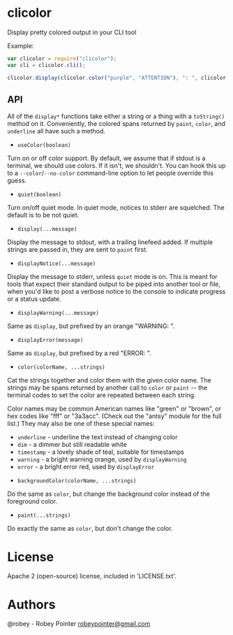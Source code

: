 
# clicolor

Display pretty colored output in your CLI tool

Example:

```javascript
var clicolor = require("clicolor");
var cli = clicolor.cli();

clicolor.display(clicolor.color("purple", "ATTENTION"), ": ", clicolor.color("green", "I am feeling green today."));
```

## API

All of the `display*` functions take either a string or a thing with a `toString()` method on it. Conveniently, the colored spans returned by `paint`, `color`, and `underline` all have such a method.

- `useColor(boolean)`

Turn on or off color support. By default, we assume that if stdout is a terminal, we should use colors. If it isn't, we shouldn't. You can hook this up to a `--color`/`--no-color` command-line option to let people override this guess.

- `quiet(boolean)`

Turn on/off quiet mode. In quiet mode, notices to stderr are squelched. The default is to be not quiet.

- `display(...message)`

Display the message to stdout, with a trailing linefeed added. If multiple strings are passed in, they are sent to `paint` first.

- `displayNotice(...message)`

Display the message to stderr, unless `quiet` mode is on. This is meant for tools that expect their standard output to be piped into another tool or file, when you'd like to post a verbose notice to the console to indicate progress or a status update.

- `displayWarning(...message)`

Same as `display`, but prefixed by an orange "WARNING: ".

- `displayError(message)`

Same as `display`, but prefixed by a red "ERROR: ".

- `color(colorName, ...strings)`

Cat the strings together and color them with the given color name. The strings may be spans returned by another call to `color` or `paint` -- the terminal codes to set the color are repeated between each string.

Color names may be common American names like "green" or "brown", or hex codes like "fff" or "3a3acc". (Check out the "antsy" module for the full list.) They may also be one of these special names:

  + `underline` - underline the text instead of changing color
  + `dim` - a dimmer but still readable white
  + `timestamp` - a lovely shade of teal, suitable for timestamps
  + `warning` - a bright warning orange, used by `displayWarning`
  + `error` - a bright error red, used by `displayError`

- `backgroundColor(colorName, ...strings)`

Do the same as `color`, but change the background color instead of the foreground color.

- `paint(...strings)`

Do exactly the same as `color`, but don't change the color.


# License

Apache 2 (open-source) license, included in 'LICENSE.txt'.

# Authors

@robey - Robey Pointer <robeypointer@gmail.com>
